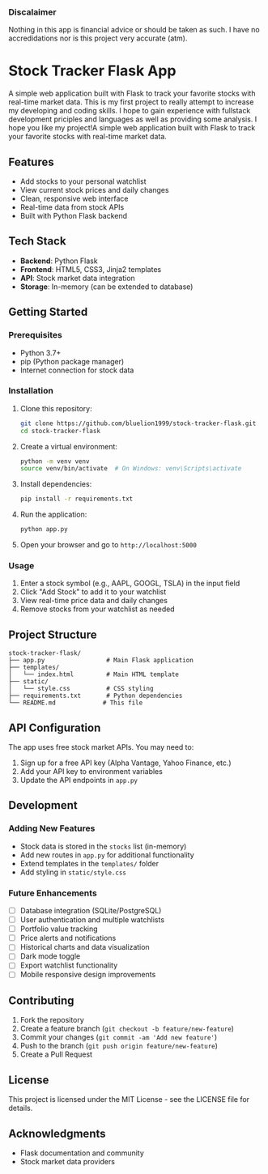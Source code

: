### Discalaimer 

Nothing in this app is financial advice or should be taken as such. I have no accredidations nor is this project very accurate (atm).
# Stock Tracker Flask App

A simple web application built with Flask to track your favorite stocks with real-time market data. This is my first project to really attempt to increase my developing and coding skills. 
I hope to gain experience with fullstack development priciples and languages as well as providing some analysis. I hope you like my project!A simple web application built with Flask to track your favorite stocks with real-time market data.

## Features
- Add stocks to your personal watchlist
- View current stock prices and daily changes
- Clean, responsive web interface
- Real-time data from stock APIs
- Built with Python Flask backend

## Tech Stack
- **Backend**: Python Flask
- **Frontend**: HTML5, CSS3, Jinja2 templates
- **API**: Stock market data integration
- **Storage**: In-memory (can be extended to database)

## Getting Started

### Prerequisites
- Python 3.7+
- pip (Python package manager)
- Internet connection for stock data

### Installation

1. Clone this repository:
   ```bash
   git clone https://github.com/bluelion1999/stock-tracker-flask.git
   cd stock-tracker-flask
   ```

2. Create a virtual environment:
   ```bash
   python -m venv venv
   source venv/bin/activate  # On Windows: venv\Scripts\activate
   ```

3. Install dependencies:
   ```bash
   pip install -r requirements.txt
   ```

4. Run the application:
   ```bash
   python app.py
   ```

5. Open your browser and go to `http://localhost:5000`

### Usage
1. Enter a stock symbol (e.g., AAPL, GOOGL, TSLA) in the input field
2. Click "Add Stock" to add it to your watchlist
3. View real-time price data and daily changes
4. Remove stocks from your watchlist as needed

## Project Structure
```
stock-tracker-flask/
├── app.py                 # Main Flask application
├── templates/
│   └── index.html         # Main HTML template
├── static/
│   └── style.css          # CSS styling
├── requirements.txt       # Python dependencies
└── README.md             # This file
```

## API Configuration
The app uses free stock market APIs. You may need to:
1. Sign up for a free API key (Alpha Vantage, Yahoo Finance, etc.)
2. Add your API key to environment variables
3. Update the API endpoints in `app.py`

## Development

### Adding New Features
- Stock data is stored in the `stocks` list (in-memory)
- Add new routes in `app.py` for additional functionality
- Extend templates in the `templates/` folder
- Add styling in `static/style.css`

### Future Enhancements
- [ ] Database integration (SQLite/PostgreSQL)
- [ ] User authentication and multiple watchlists
- [ ] Portfolio value tracking
- [ ] Price alerts and notifications
- [ ] Historical charts and data visualization
- [ ] Dark mode toggle
- [ ] Export watchlist functionality
- [ ] Mobile responsive design improvements

## Contributing
1. Fork the repository
2. Create a feature branch (`git checkout -b feature/new-feature`)
3. Commit your changes (`git commit -am 'Add new feature'`)
4. Push to the branch (`git push origin feature/new-feature`)
5. Create a Pull Request

## License
This project is licensed under the MIT License - see the LICENSE file for details.

## Acknowledgments
- Flask documentation and community
- Stock market data providers
